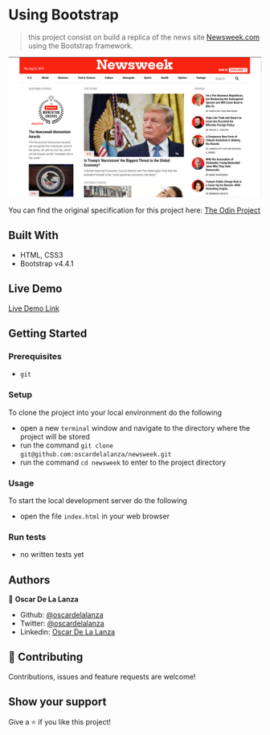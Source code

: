 # Using Bootstrap

> this project consist on build a replica of the news site [Newsweek.com](https://www.newsweek.com/) using the Bootstrap framework.

![screenshot](./screenshot.PNG)

You can find the original specification for this project here: [The Odin Project](https://www.theodinproject.com/courses/html5-and-css3/lessons/using-bootstrap)

## Built With

- HTML, CSS3
- Bootstrap v4.4.1

## Live Demo

[Live Demo Link](https://raw.githack.com/oscardelalanza/newsweek/master/index.html)

## Getting Started

### Prerequisites

- `git`

### Setup

To clone the project into your local environment do the following

- open a new `terminal` window and navigate to the directory where the project will be stored
- run the command `git clone git@github.com:oscardelalanza/newsweek.git`
- run the command `cd newsweek` to enter to the project directory

### Usage

To start the local development server do the following

- open the file `index.html` in your web browser 

### Run tests

- no written tests yet

## Authors

👤 **Oscar De La Lanza**

- Github: [@oscardelalanza](https://github.com/oscardelalanza)
- Twitter: [@oscardelalanza](https://twitter.com/oscardelalanza)
- Linkedin: [Oscar De La Lanza](https://linkedin.com/in/oscardelalanza)

## 🤝 Contributing

Contributions, issues and feature requests are welcome!

## Show your support

Give a ⭐️ if you like this project!
